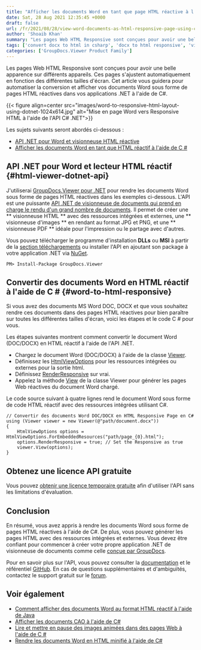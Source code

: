```yaml
---
title: "Afficher les documents Word en tant que page HTML réactive à l'aide de C #"
date: Sat, 28 Aug 2021 12:35:45 +0000
draft: false
url: /fr/2021/08/28/view-word-documents-as-html-responsive-page-using-csharp/
author: 'Shoaib Khan'
summary: "Les pages Web HTML Responsive sont conçues pour avoir une belle apparence sur différents appareils. Ces pages s'ajustent automatiquement en fonction des différentes tailles d'écran. Cet article vous guidera pour automatiser la conversion et afficher vos documents Word sous forme de pages HTML réactives dans vos applications .NET à l'aide de C#."
tags: ['convert docx to html in csharp', 'docx to html responsive', 'view word as html responsive', 'Word to HTML in CSharp']
categories: ['GroupDocs.Viewer Product Family']
---
```


Les pages Web HTML Responsive sont conçues pour avoir une belle apparence sur différents appareils. Ces pages s'ajustent automatiquement en fonction des différentes tailles d'écran. Cet article vous guidera pour automatiser la conversion et afficher vos documents Word sous forme de pages HTML réactives dans vos applications .NET à l'aide de C#.



{{< figure align=center src="images/word-to-responsive-html-layout-using-dotnet-1024x614.jpg" alt="Mise en page Word vers Responsive HTML à l'aide de l'API C# .NET">}}


Les sujets suivants seront abordés ci-dessous :

* [API .NET pour Word et visionneuse HTML réactive][1]
* [Afficher les documents Word en tant que HTML réactif à l'aide de C #][2]

## API .NET pour Word et lecteur HTML réactif {#html-viewer-dotnet-api}

J'utiliserai [GroupDocs.Viewer pour .NET][3] pour rendre les documents Word sous forme de pages HTML réactives dans les exemples ci-dessous. L'API est une puissante [API .NET de visionneuse de documents qui prend en charge le rendu d'un grand nombre de documents][4]. Il permet de créer une ** visionneuse HTML ** avec des ressources intégrées et externes, une ** visionneuse d'images ** en rendant au format JPG et PNG, et une ** visionneuse PDF ** idéale pour l'impression ou le partage avec d'autres.

Vous pouvez télécharger le programme d'installation **DLLs** ou **MSI** à partir de la [section téléchargements][5] ou installer l'API en ajoutant son package à votre application .NET via [NuGet][6].

```
PM> Install-Package GroupDocs.Viewer
```

## Convertir des documents Word en HTML réactif à l'aide de C # {#word-to-html-responsive}

Si vous avez des documents MS Word DOC, DOCX et que vous souhaitez rendre ces documents dans des pages HTML réactives pour bien paraître sur toutes les différentes tailles d'écran, voici les étapes et le code C # pour vous.

Les étapes suivantes montrent comment convertir le document Word (DOC/DOCX) en HTML réactif à l'aide de l'API .NET.

* Chargez le document Word (DOC/DOCX) à l'aide de la classe [Viewer][7].
* Définissez les [HtmlViewOptions][8] pour les ressources intégrées ou externes pour la sortie html.
* Définissez [RenderResponsive][9] sur vrai.
* Appelez la méthode [View][10] de la classe Viewer pour générer les pages Web réactives du document Word chargé.

Le code source suivant à quatre lignes rend le document Word sous forme de code HTML réactif avec des ressources intégrées utilisant C#.

```
// Convertir des documents Word DOC/DOCX en HTML Responsive Page en C#
using (Viewer viewer = new Viewer(@"path/document.docx"))
{
    HtmlViewOptions options = HtmlViewOptions.ForEmbeddedResources("path/page_{0}.html");
    options.RenderResponsive = true; // Set the Responsive as true
    viewer.View(options);
}
```

## Obtenez une licence API gratuite

Vous pouvez [obtenir une licence temporaire gratuite][11] afin d'utiliser l'API sans les limitations d'évaluation.

## Conclusion

En résumé, vous avez appris à rendre les documents Word sous forme de pages HTML réactives à l'aide de C#. De plus, vous pouvez générer les pages HTML avec des ressources intégrées et externes. Vous devez être confiant pour commencer à créer votre propre application .NET de visionneuse de documents comme celle [conçue par GroupDocs][12].

Pour en savoir plus sur l'API, vous pouvez consulter la [documentation][13] et le référentiel [GitHub][14]. En cas de questions supplémentaires et d'ambiguïtés, contactez le support gratuit sur le [forum][15].

## Voir également

* [Comment afficher des documents Word au format HTML réactif à l'aide de Java][16]
* [Afficher les documents CAO à l'aide de C#][17]
* [Lire et mettre en pause des images animées dans des pages Web à l'aide de C #][18]
* [Rendre les documents Word en HTML minifié à l'aide de C#][19]







[1]: #html-viewer-dotnet-api
[2]: #word-to-html-responsive
[3]: https://products.groupdocs.com/viewer/net/
[4]: https://docs.groupdocs.com/viewer/net/supported-document-formats/
[5]: https://downloads.groupdocs.com/viewer
[6]: https://www.nuget.org/packages/groupdocs.viewer
[7]: https://apireference.groupdocs.com/viewer/net/groupdocs.viewer/viewer
[8]: https://apireference.groupdocs.com/viewer/net/groupdocs.viewer.options/htmlviewoptions
[9]: https://apireference.groupdocs.com/viewer/net/groupdocs.viewer.options/htmlviewoptions/properties/renderresponsive
[10]: https://apireference.groupdocs.com/viewer/net/groupdocs.viewer/viewer/methods/view/index
[11]: https://purchase.groupdocs.com/temporary-license
[12]: https://products.groupdocs.app/viewer/total
[13]: https://docs.groupdocs.com/viewer/net/
[14]: https://github.com/groupdocs-viewer
[15]: https://forum.groupdocs.com/c/assembly
[16]: https://blog.groupdocs.com/2021/09/23/view-word-documents-as-responsive-html-page-using-java/
[17]: https://blog.groupdocs.com/2021/04/27/view-cad-documents-using-charp/
[18]: https://blog.groupdocs.com/2021/02/28/play-pause-animated-gif-and-apng-in-web-pages-using-csharp/
[19]: https://blog.groupdocs.com/2022/02/25/render-word-documents-as-clean-html-using-csharp/


